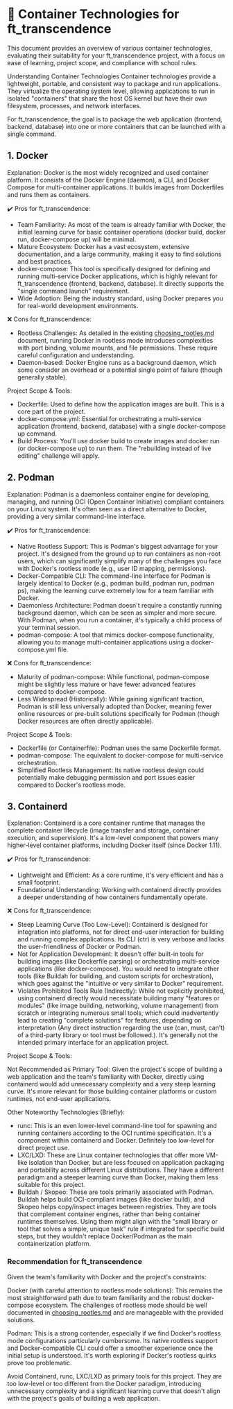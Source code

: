# 📼 Container Technologies for ft_transcendence
This document provides an overview of various container technologies, evaluating their suitability for your ft_transcendence project,
with a focus on ease of learning, project scope, and compliance with school rules.

Understanding Container Technologies
Container technologies provide a lightweight, portable, and consistent way to package and run applications. They virtualize the operating system level,
allowing applications to run in isolated "containers" that share the host OS kernel but have their own filesystem, processes, and network interfaces.

For ft_transcendence, the goal is to package the web application (frontend, backend, database) into one or more containers that can be launched with a single command.

## 1. Docker
Explanation: Docker is the most widely recognized and used container platform. It consists of the Docker Engine (daemon), a CLI, and Docker Compose for multi-container applications.
It builds images from Dockerfiles and runs them as containers.

✔️ Pros for ft_transcendence:
- Team Familiarity: As most of the team is already familiar with Docker, the initial learning curve for basic container operations (docker build, docker run, docker-compose up)
will be minimal.
- Mature Ecosystem: Docker has a vast ecosystem, extensive documentation, and a large community, making it easy to find solutions and best practices.
- docker-compose: This tool is specifically designed for defining and running multi-service Docker applications, which is highly relevant for ft_transcendence (frontend, backend, database). It directly supports the "single command launch" requirement.
- Wide Adoption: Being the industry standard, using Docker prepares you for real-world development environments.

❌ Cons for ft_transcendence:
- Rootless Challenges: As detailed in the existing [choosing_rootles.md](choosing_rootles.md) document, running Docker in rootless mode introduces complexities with port binding, volume mounts, and file permissions. These require careful configuration and understanding.
- Daemon-based: Docker Engine runs as a background daemon, which some consider an overhead or a potential single point of failure (though generally stable).

Project Scope & Tools:
- Dockerfile: Used to define how the application images are built. This is a core part of the project.
- docker-compose.yml: Essential for orchestrating a multi-service application (frontend, backend, database) with a single docker-compose up command.
- Build Process: You'll use docker build to create images and docker run (or docker-compose up) to run them. The "rebuilding instead of live editing" challenge will apply.

## 2. Podman
Explanation: Podman is a daemonless container engine for developing, managing, and running OCI (Open Container Initiative) compliant containers on your Linux system.
It's often seen as a direct alternative to Docker, providing a very similar command-line interface.

✔️ Pros for ft_transcendence:

- Native Rootless Support: This is Podman's biggest advantage for your project. It's designed from the ground up to run containers as non-root users,
which can significantly simplify many of the challenges you face with Docker's rootless mode (e.g., user ID mapping, permissions).
- Docker-Compatible CLI: The command-line interface for Podman is largely identical to Docker (e.g., podman build, podman run, podman ps),
making the learning curve extremely low for a team familiar with Docker.
- Daemonless Architecture: Podman doesn't require a constantly running background daemon, which can be seen as simpler and more secure.
With Podman, when you run a container, it's typically a child process of your terminal session.
- podman-compose: A tool that mimics docker-compose functionality, allowing you to manage multi-container applications using a docker-compose.yml file.

❌ Cons for ft_transcendence:

- Maturity of podman-compose: While functional, podman-compose might be slightly less mature or have fewer advanced features compared to docker-compose.
- Less Widespread (Historically): While gaining significant traction, Podman is still less universally adopted than Docker, meaning fewer online resources or pre-built solutions specifically for Podman
(though Docker resources are often directly applicable).
 
Project Scope & Tools:

- Dockerfile (or Containerfile): Podman uses the same Dockerfile format.
- podman-compose: The equivalent to docker-compose for multi-service orchestration.
- Simplified Rootless Management: Its native rootless design could potentially make debugging permission and port issues easier compared to Docker's rootless mode.

## 3. Containerd
Explanation: Containerd is a core container runtime that manages the complete container lifecycle (image transfer and storage, container execution, and supervision).
It's a low-level component that powers many higher-level container platforms, including Docker itself (since Docker 1.11).

✔️ Pros for ft_transcendence:

- Lightweight and Efficient: As a core runtime, it's very efficient and has a small footprint.
- Foundational Understanding: Working with containerd directly provides a deeper understanding of how containers fundamentally operate.

❌ Cons for ft_transcendence:

- Steep Learning Curve (Too Low-Level): Containerd is designed for integration into platforms, not for direct end-user interaction for building and running complex applications.
Its CLI (ctr) is very verbose and lacks the user-friendliness of Docker or Podman.
- Not for Application Development: It doesn't offer built-in tools for building images (like Dockerfile parsing) or orchestrating multi-service applications
(like docker-compose). You would need to integrate other tools (like Buildah for building, and custom scripts for orchestration),
which goes against the "intuitive or very similar to Docker" requirement.
- Violates Prohibited Tools Rule (Indirectly): While not explicitly prohibited, using containerd directly would necessitate building many "features or modules"
(like image building, networking, volume management) from scratch or integrating numerous small tools, which could inadvertently lead to creating "complete solutions" for features,
depending on interpretation (Any direct instruction regarding the use (can, must, can’t) of
a third-party library or tool must be followed.). It's generally not the intended primary interface for an application project.

Project Scope & Tools:

Not Recommended as Primary Tool: Given the project's scope of building a web application and the team's familiarity with Docker, directly using containerd would add unnecessary complexity and a very steep learning curve. It's more relevant for those building container platforms or custom runtimes, not end-user applications.

Other Noteworthy Technologies (Briefly):
- runc: This is an even lower-level command-line tool for spawning and running containers according to the OCI runtime specification. It's a component within containerd and Docker. Definitely too low-level for direct project use.
- LXC/LXD: These are Linux container technologies that offer more VM-like isolation than Docker, but are less focused on application packaging and portability across different Linux distributions. They have a different paradigm and a steeper learning curve than Docker, making them less suitable for this project.
- Buildah / Skopeo: These are tools primarily associated with Podman. Buildah helps build OCI-compliant images (like docker build), and Skopeo helps copy/inspect images between registries. They are tools that complement container engines, rather than being container runtimes themselves. Using them might align with the "small library or tool that solves a simple, unique task" rule if integrated for specific build steps, but they wouldn't replace Docker/Podman as the main containerization platform.

### Recommendation for ft_transcendence
Given the team's familiarity with Docker and the project's constraints:

Docker (with careful attention to rootless mode solutions): This remains the most straightforward path due to team familiarity and the robust docker-compose ecosystem.
The challenges of rootless mode should be well documented in [choosing_rootles.md](choosing_rootles.md) and are manageable with the provided solutions.

Podman: This is a strong contender, especially if we find Docker's rootless mode configurations particularly cumbersome.
Its native rootless support and Docker-compatible CLI could offer a smoother experience once the initial setup is understood.
It's worth exploring if Docker's rootless quirks prove too problematic.

Avoid Containerd, runc, LXC/LXD as primary tools for this project. They are too low-level or too different from the Docker paradigm,
introducing unnecessary complexity and a significant learning curve that doesn't align with the project's goals of building a web application.
